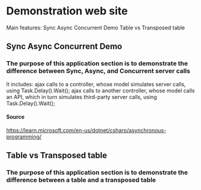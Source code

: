 # Demonstration web site
Main features:
Sync Async Concurrent Demo
Table vs Transposed table

## Sync Async Concurrent Demo

### The purpose of this application section is to demonstrate the difference between Sync, Async, and Concurrent server calls
It includes:
	ajax calls to a controller, whose model simulates server calls, using Task.Delay().Wait();
	ajax calls to another controller, whose model calls an API, which in turn simulates third-party server calls, using Task.Delay().Wait();
#### Source

https://learn.microsoft.com/en-us/dotnet/csharp/asynchronous-programming/

## Table vs Transposed table

### The purpose of this application section is to demonstrate the difference between a table and a transposed table